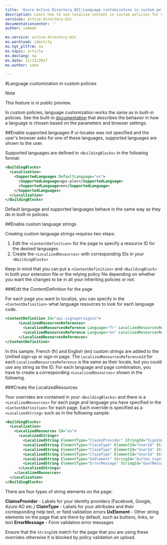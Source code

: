 ```yaml
---
title: 'Azure Active Directory B2C:Language customization in custom policies | Microsoft Docs'
description: Learn how to use localize content in custom policies for multiple languages
services: active-directory-b2c
documentationcenter: ''
author: sammak

ms.service: active-directory-b2c
ms.workload: identity
ms.tgt_pltfrm: na
ms.topic: article
ms.devlang: na
ms.date: 11/13/2017
ms.author: sama

---
```


#Language customization in custom policies

> [!NOTE]
> This feature is in public preview.
> 

In custom policies, language customization works the same as in built-in policies.  See the built-in [documentation](https://docs.microsoft.com/azure/active-directory-b2c/active-directory-b2c-reference-language-customization) that describes the behavior in how a language is chosen based on the parameters and browser settings.

##Enable supported languages
If ui-locales was not specified and the user's browser asks for one of these languages, supported languages are shown to the user.  

Supported languages are defined in `<BuildingBlocks>` in the following format:

```XML
<BuildingBlocks>
  <Localization>
    <SupportedLanguages DefaultLanguage="en">
      <SupportedLanguage>qps-ploc</SupportedLanguage>
      <SupportedLanguage>en</SupportedLanguage>
    </SupportedLanguages>
  </Localization>
</BuildingBlocks>
```

Default language and supported languages behave in the same way as they do in built-in policies.

##Enable custom language strings

Creating custom language strings requires two steps:
1. Edit the `<ContentDefinition>` for the page to specify a resource ID for the desired languages
2. Create the `<LocalizedResources>` with corresponding IDs in your `<BuildingBlocks>`

Keep in mind that you can put a `<ContentDefinition>` and `<BuildingBlock>` in both your extension file or the relying policy file depending on whether you want the changes to be in all your inheriting policies or not.

###Edit the ContentDefinition for the page

For each page you want to localize, you can specify in the `<ContentDefinition>` what language resources to look for each language code.

```XML
<ContentDefinition Id="api.signuporsignin">
      <LocalizedResourcesReferences>
        <LocalizedResourcesReference Language="fr" LocalizedResourcesReferenceId="fr" />
        <LocalizedResourcesReference Language="en" LocalizedResourcesReferenceId="en" />
      </LocalizedResourcesReferences>
</ContentDefinition>
```

In this sample, French (fr) and English (en) custom strings are added to the Unified sign-up or sign-in page.  The `LocalizedResourcesReferenceId` for each `LocalizedResourcesReference` is the same as their locale, but you could use any string as the ID.  For each language and page combination, you have to create a corresponding `<LocalizedResources>` shown in the following.


###Create the LocalizedResources

Your overrides are contained in your `<BuildingBlocks>` and there is a `<LocalizedResources>` for each page and language you have specified in the `<ContentDefinition>` for each page.  Each override is specified as a `<LocalizedString>` such as in the following sample:

```XML
<BuildingBlocks>
  <Localization>
    <LocalizedResources Id="en">
      <LocalizedStrings>
        <LocalizedString ElementType="ClaimsProvider" StringId="SignInWithLogonNameExchange">Local Account Sign-in</LocalizedString>
        <LocalizedString ElementType="ClaimType" ElementId="UserId" StringId="DisplayName">Username</LocalizedString>
        <LocalizedString ElementType="ClaimType" ElementId="UserId" StringId="UserHelpText">Username used for signing in.</LocalizedString>
        <LocalizedString ElementType="ClaimType" ElementId="UserId" StringId="PatternHelpText">The username you provided is not valid.</LocalizedString>
        <LocalizedString ElementType="UxElement" StringId="button_signin">Sign In Now</LocalizedString>
        <LocalizedString ElementType="ErrorMessage" StringId="UserMessageIfInvalidPassword">Your password is incorrect.</LocalizedString>
      </LocalizedStrings>
    </LocalizedResources>
  </Localization>
</BuildingBlocks>
```

There are four types of string elements on the page:

**ClaimsProvider** - Labels for your identity providers (Facebook, Google, Azure AD etc.)
**ClaimType** - Labels for your attributes and their corresponding help text, or field validation errors
**UxElement** - Other string elements on the page that are there by default, such as buttons, links, or text
**ErrorMessage** - Form validation error messages

Ensure that the `StringId`s match for the page that you are using these overrides otherwise it is blocked by policy validation on upload.  